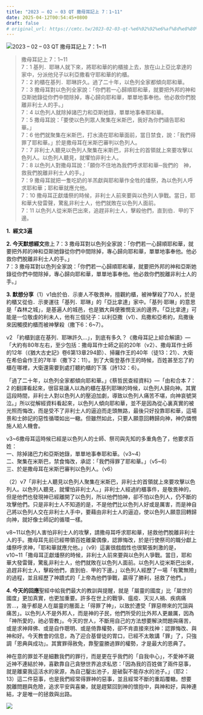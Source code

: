 ```yaml
---
title: "2023 – 02 – 03 QT 撒母耳記上 7：1~11"
date: 2025-04-12T00:54:45+0800
draft: false
# original_url: https://cmtc.tw/2023-02-03-qt-%e6%92%92%e6%af%8d%e8%80%b3%e8%a8%98%e4%b8%8a-7%ef%bc%9a111
---
```


![2023 – 02 – 03 QT  撒母耳記上 7：1\~11](/images/qt.jpg  "2023 – 02 – 03 QT  撒母耳記上 7：1\~11")

> 撒母耳記上 7：1\~11  
> 7：1 基列．耶琳人就下來，將耶和華的約櫃接上去，放在山上亞比拿達的家中，分派他兒子以利亞撒看守耶和華的約櫃。  
> 7：2 約櫃在基列．耶琳許久。過了二十年，以色列全家都傾向耶和華。  
> 7：3 撒母耳對以色列全家說：「你們若一心歸順耶和華，就要把外邦的神和亞斯她錄從你們中間除掉，專心歸向耶和華，單單地事奉他。他必救你們脫離非利士人的手。」  
> 7：4 以色列人就除掉諸巴力和亞斯她錄，單單地事奉耶和華。  
> 7：5 撒母耳說：「要使以色列眾人聚集在米斯巴，我好為你們禱告耶和華。」  
> 7：6 他們就聚集在米斯巴，打水澆在耶和華面前，當日禁食，說：「我們得罪了耶和華。」於是撒母耳在米斯巴審判以色列人。  
> 7：7 非利士人聽見以色列人聚集在米斯巴，非利士的首領就上來要攻擊以色列人。以色列人聽見，就懼怕非利士人。  
> 7：8 以色列人對撒母耳說：「願你不住地為我們呼求耶和華─我們的　神，救我們脫離非利士人的手。」  
> 7：9 撒母耳就把一隻吃奶的羊羔獻與耶和華作全牲的燔祭，為以色列人呼求耶和華；耶和華就應允他。  
> 7：10 撒母耳正獻燔祭的時候，非利士人前來要與以色列人爭戰。當日，耶和華大發雷聲，驚亂非利士人，他們就敗在以色列人面前。  
> 7：11 以色列人從米斯巴出來，追趕非利士人，擊殺他們，直到伯．甲的下邊。

**1.  經文3遍**

**2. 今天默想經文**撒上 7：3 撒母耳對以色列全家說：「你們若一心歸順耶和華，就要把外邦的神和亞斯她錄從你們中間除掉，專心歸向耶和華，單單地事奉他。他必救你們脫離非利士人的手。」  
7：3 撒母耳對以色列全家說：「你們若一心歸順耶和華，就要把外邦的神和亞斯她錄從你們中間除掉，專心歸向耶和華，單單地事奉他。他必救你們脫離非利士人的手。」

**3. 默想分享**（1）v1由於伯．示麥人不敬畏神，擅觀約櫃，被神擊殺了70人，於是約櫃又從伯．示麥運往「基列．耶琳」的「亞比拿達」家中。「基列·耶琳」的意思是「森林之城」，是基遍人的城邑，也是猶大與便雅憫支派的邊界。「亞比拿達」可能是一位敬虔的利未人，他有三個兒子：以利亞撒（v1）、烏撒和亞希約，烏撒後來因觸摸約櫃而被神擊殺（撒下6：6\~7）。

v2 「約櫃到底在基列．耶琳許久…」，到底有多久？《撒母耳記上綜合解讀》—「大約有80年左右，至少包括：撒母耳作士師之前的20年（v2）、撒母耳作士師的12年（《猶大古史記》卷6第13章294節）、掃羅作王的40年（徒13：21）、大衛在希伯侖作王的7年半（撒下2：11）。到了大衛登基作王的時候，百姓甚至忘了約櫃在哪裡，大衛還需要到處打聽約櫃的下落（詩132：6）。

「過了二十年，以色列全家都傾向耶和華。」《蔡哲民查經資料》—「由和合本 7：2 的翻譯看起來，很容易讓人以為約櫃在基列耶琳的時候，以色列人歸向神。其實這段時間，非利士人對以色列人的壓迫加劇，導致以色列人痛苦不堪，向神哀號哭泣。」所以從解經資料看起來，以色列人傾向耶和華，並不是因為從心裏真實的被光照而悔改，而是受不了非利士人的逼迫而走頭無路，最後只好投靠耶和華，這場景和士帥記的惡性循環如出一轍。但雖然如此，只要人願意回轉歸向神，神仍憐憫施人給人機會。

v3\~6撒母耳這時候已經是以色列人的士師、祭司與先知的多重角色了，他要求百姓：  
一、除掉諸巴力和亞斯她錄，單單地事奉耶和華。（v3\~4）  
二、聚集在米斯巴，禁食悔改，承認：「我們得罪了耶和華。」（v5\~6）  
三、於是撒母耳在米斯巴審判以色列人。（v6）

（2）v7「非利士人聽見以色列人聚集在米斯巴，非利士的首領就上來要攻擊以色列人。以色列人聽見，就懼怕非利士人。」非利士人經過約櫃事件，是敬畏神的，但是他們也發現神已經離開了以色列，所以他們怕神，卻不怕以色列人，仍不斷的攻擊他們。只是非利士人不知道的是，不是他們比以色列人好或是厲害，而是神自己將以色列人交在非利士人手中，要藉由非利士人的逼迫，使以色列人願意回轉歸向神，就好像士師記的循環一樣。

v8\~11以色列人害怕非利士人的攻擊，請撒母耳呼求耶和華，拯救他們脫離非利士人的手。撒母耳先前已經帶領百姓離棄偶像，認罪悔改，於是行使祭司的職分獻上燔祭呼求神，「耶和華就應允他。」（v9）這裏很戲戲性也很緊張刺激的是， v10\~11「撒母耳正獻燔祭的時候，非利士人前來要與以色列人爭戰。當日，耶和華大發雷聲，驚亂非利士人，他們就敗在以色列人面前。以色列人從米斯巴出來，追趕非利士人，擊殺他們，直到伯．甲的下邊。」以色列人經歷了一場「有驚無險」的過程，並且經歷了神蹟式的「上帝為他們爭戰，贏得了勝利，拯救了他們。」

**4. 今天的回應**聖經中給我們最大的教訓與提醒，就是「屬靈的國度」比「屬世的國度」更加真實，也更加重要。許多在世上的戰爭、瘟疫、天災人禍、疾病痛苦…，幾乎都是人在屬靈的層面上「得罪了神」，以致於遭受「罪惡帶來的咒詛與痛苦」。以色列人不是外邦人，而是神的子民，他們所受的比外邦人更嚴厲，因為「神所愛的，祂必管教」。今天的世人，不斷用自己的方法想要解決問題與痛苦，或是求神拜佛、或是自作聰明、或是倚靠權勢，卻不肯直接來找神：認罪悔改、與神和好。今天教會的信息，為了迎合基督徒的胃口，已經不太敢講「罪」了，只強調「恩典與成功」。其實罪得赦免，靠聖靈勝過罪的權勢，才是最大的恩典了。

神在意的罪並不是細數我們的罪行，而是更在乎我們的「自我中心」，不愛神不親近神不連結於神，喜歡靠自己貪戀世界追求私慾：「因為我的百姓做了兩件惡事，就是離棄我這活水的泉源，為自己鑿出池子，是破裂不能存水的池子。」（耶2：13）這二件惡事，也是我們經常得罪神的惡事，並且經常不斷的重蹈覆轍。想要脫離問題與危險，追求平安與喜樂，就是趕緊回到神的懷抱中，與神和好，與神連結，才是唯一的拯救與出路。

![](/images/kiriath-jearim.jpg)